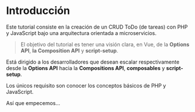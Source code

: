 # Introducción

Este tutorial consiste en la creación de un CRUD ToDo (de tareas) con PHP y JavaScript bajo una arquitectura orientada a microservicios.

>El objetivo del tutorial es tener una visión clara, en Vue, de la **Options API**, **la Composition API** y **script-setup**.

Está dirigido a los desarrolladores que desean escalar respectivamente desde la **Options API** hacia la **Compositions API**, **composables** y **script-setup**.

Los únicos requisito son conocer los conceptos básicos de PHP y JavaScript.

Así que empecemos...
